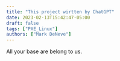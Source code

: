 ```yaml
---
title: "This project wirtten by ChatGPT"
date: 2023-02-13T15:42:47-05:00
draft: false
tags: ["PXE_Linux"]
authors: ["Mark DeNeve"]
---
```


All your base are belong to us.